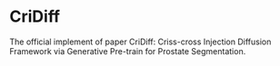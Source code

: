# CriDiff
The official implement of paper CriDiff: Criss-cross Injection Diffusion Framework via Generative Pre-train for Prostate Segmentation.
